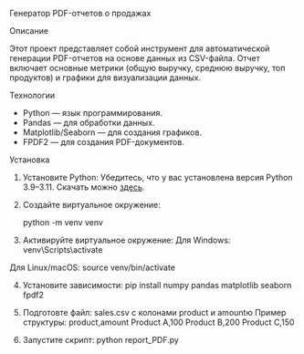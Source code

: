 Генератор PDF-отчетов о продажах

 Описание

Этот проект представляет собой инструмент для автоматической генерации PDF-отчетов на основе данных из CSV-файла. Отчет включает основные метрики (общую выручку, среднюю выручку, топ продуктов) и графики для визуализации данных.

Технологии

- Python — язык программирования.
- Pandas — для обработки данных.
- Matplotlib/Seaborn — для создания графиков.
- FPDF2 — для создания PDF-документов.

 Установка

1. Установите Python: Убедитесь, что у вас установлена версия Python 3.9–3.11. Скачать можно [здесь](https://www.python.org/downloads/).

2. Создайте виртуальное окружение:
  
   python -m venv venv

3. Активируйте виртуальное окружение:
Для Windows:
venv\Scripts\activate

Для Linux/macOS:
source venv/bin/activate

4. Установите зависимости:
pip install numpy pandas matplotlib seaborn fpdf2

5. Подготовте файл:
sales.csv  с колонами product и amountю
Пример структуры:
product,amount
Product A,100
Product B,200
Product C,150

6. Запустите скрипт:
python report_PDF.py


